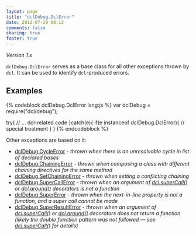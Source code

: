 ```yaml
---
layout: page
title: "dclDebug.DclError"
date: 2012-07-29 00:12
comments: false
sharing: true
footer: true
---
```


*Version 1.x*

`dclDebug.DclError` serves as a base class for all other exceptions thrown by
`dcl`. It can be used to identify `dcl`-produced errors.

## Examples

{% codeblock dclDebug.DclError lang:js %}
var dclDebug = require("dcl/debug");

try{
  // ... dcl-related code
}catch(e){
  if(e instanceof dclDebug.DclError){
    // special treatment
  }
}
{% endcodeblock %}

Other exceptions are based on it:

* [dclDebug.CycleError](/1.x/docs/debug_js/cycleerror/) - *thrown when there is an unresolvable cycle in list of
  declared bases*
* [dclDebug.ChainingError](/1.x/docs/debug_js/chainingerror/) - *thrown when composing a class with different chaining
  directives for the same method*
* [dclDebug.SetChainingError](/1.x/docs/debug_js/setchainingerror/) - *thrown when setting a conflicting chaining*
* [dclDebug.SuperCallError](/1.x/docs/debug_js/supercallerror/) - *thrown when an argument of
  [dcl.superCall()](/1.x/docs/mini_js/supercall/) or [dcl.around()](/1.x/docs/dcl_js/around/) decorators is not a function*
* [dclDebug.SuperError](/1.x/docs/debug_js/supererror/) - *thrown when the next-in-line property is not a function, and
  a super call cannot be made*
* [dclDebug.SuperResultError](/1.x/docs/debug_js/superresulterror/) - *thrown when an argument of
  [dcl.superCall()](/1.x/docs/mini_js/supercall/) or [dcl.around()](/1.x/docs/dcl_js/around/) decorators does not return
  a function (likely the double function pattern was not followed &mdash; see [dcl.superCall()](/1.x/docs/mini_js/supercall/)
  for details)*
